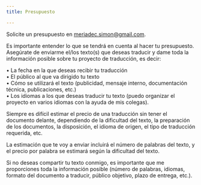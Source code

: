 ```yaml
---
title: Presupuesto

---
```

Solicite un presupuesto en meriadec.simon@gmail.com.

Es importante entender lo que se tendrá en cuenta al hacer tu presupuesto. Asegúrate de enviarme el/los texto(s) que deseas traducir y dame toda la información posible sobre tu proyecto de traducción, es decir:

• La fecha en la que deseas recibir tu traducción   
• El público al que va dirigido tu texto  
• Cómo se utilizará el texto (publicidad, mensaje interno, documentación técnica, publicaciones, etc.)  
• Los idiomas a los que deseas traducir tu texto (puedo organizar el proyecto en varios idiomas con la ayuda de mis colegas).

Siempre es difícil estimar el precio de una traducción sin tener el documento delante, dependiendo de la dificultad del texto, la preparación de los documentos, la disposición, el idioma de origen, el tipo de traducción requerida, etc.

La estimación que te voy a enviar incluirá el número de palabras del texto, y el precio por palabra se estimará según la dificultad del texto.

Si no deseas compartir tu texto conmigo, es importante que me proporciones toda la información posible (número de palabras, idiomas, formato del documento a traducir, público objetivo, plazo de entrega, etc.).